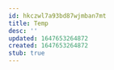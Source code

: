 ```yaml
---
id: hkczwl7a93bd87wjmban7mt
title: Temp
desc: ''
updated: 1647653264872
created: 1647653264872
stub: true
---
```


